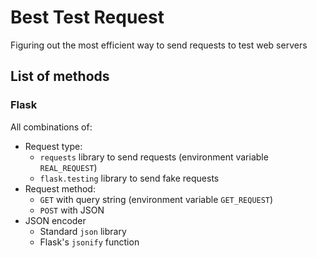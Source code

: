 # Best Test Request

Figuring out the most efficient way to send requests to test web servers

## List of methods

### Flask

All combinations of:

* Request type:
  * `requests` library to send requests (environment variable `REAL_REQUEST`)
  * `flask.testing` library to send fake requests
* Request method:
  * `GET` with query string (environment variable `GET_REQUEST`)
  * `POST` with JSON
* JSON encoder
  * Standard `json` library
  * Flask's `jsonify` function
